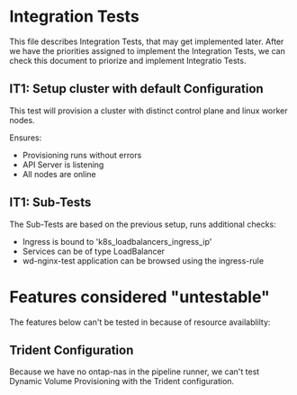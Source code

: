 # Integration Tests

This file describes Integration Tests, that may get implemented later.
After we have the priorities assigned to implement the Integration Tests,
we can check this document to priorize and implement Integratio Tests.

## IT1: Setup cluster with default Configuration

This test will provision a cluster with distinct control plane and linux worker
nodes.

Ensures:
- Provisioning runs without errors
- API Server is listening
- All nodes are online

## IT1: Sub-Tests

The Sub-Tests are based on the previous setup, runs additional checks:

- Ingress is bound to 'k8s_loadbalancers_ingress_ip'
- Services can be of type LoadBalancer
- wd-nginx-test application can be browsed using the ingress-rule


# Features considered "untestable"

The features below can't be tested in because of resource availablilty:

## Trident Configuration

Because we have no ontap-nas in the pipeline runner, we can't test Dynamic 
Volume Provisioning with the Trident configuration.